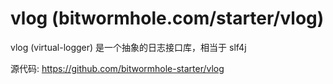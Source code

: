 # vlog (bitwormhole.com/starter/vlog)

vlog (virtual-logger) 是一个抽象的日志接口库，相当于 slf4j

源代码: 
    https://github.com/bitwormhole-starter/vlog
